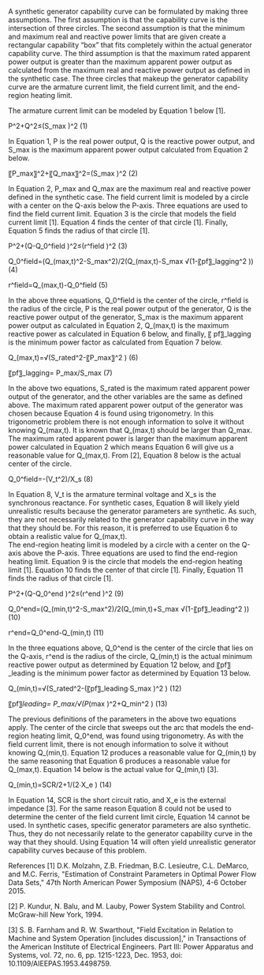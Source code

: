 A synthetic generator capability curve can be formulated by making three assumptions. 
The first assumption is that the capability curve is the intersection of three circles. 
The second assumption is that the minimum and maximum real and reactive power limits 
that are given create a rectangular capability “box” that fits completely within the 
actual generator capability curve. The third assumption is that the maximum rated 
apparent power output is greater than the maximum apparent power output as calculated 
from the maximum real and reactive power output as defined in the synthetic case. 
The three circles that makeup the generator capability curve are the armature current limit, 
the field current limit, and the end-region heating limit. 

The armature current limit can be modeled by Equation 1 below [1].

P^2+Q^2≤(S_max )^2             	            	                (1)

In Equation 1, P is the real power output, Q is the reactive power output, and S_max 
is the maximum apparent power output calculated from Equation 2 below.

〖P_max〗^2+〖Q_max〗^2=(S_max )^2   			                      (2)

In Equation 2, P_max and Q_max are the maximum real and reactive power defined 
in the synthetic case. 
The field current limit is modeled by a circle with a center on the Q-axis below the P-axis. 
Three equations are used to find the field current limit. Equation 3 is the circle that 
models the field current limit [1]. Equation 4 finds the center of that circle [1]. 
Finally, Equation 5 finds the radius of that circle [1].

P^2+(Q-Q_0^field )^2≤(r^field )^2                                                 (3)

Q_0^field=(Q_(max,t)^2-S_max^2)/2(Q_(max,t)-S_max √(1-〖pf〗_lagging^2 ))         (4)

r^field=Q_(max,t)-Q_0^field                                                      (5)

In the above three equations,  Q_0^field is the center of the circle, r^field is the radius 
of the circle, P is the real power output of the generator, Q is the reactive power output 
of the generator, S_max is the maximum apparent power output as calculated in Equation 2, 
Q_(max,t) is the maximum reactive power as calculated in Equation 6 below, and finally,
〖 pf〗_lagging is the minimum power factor as calculated from Equation 7 below.

Q_(max,t)=√(S_rated^2-〖P_max〗^2 )                                               (6)

〖pf〗_lagging=  P_max/S_max                                                      (7)

In the above two equations, S_rated is the maximum rated apparent power output of the generator, 
and the other variables are the same as defined above. The maximum rated apparent power output 
of the generator was chosen because Equation 4 is found using trigonometry. 
In this trigonometric problem there is not enough information to solve it without knowing Q_(max,t). 
It is known that Q_(max,t) should be larger than Q_max. The maximum rated apparent power is larger 
than the maximum apparent power calculated in Equation 2 which means Equation 6 will give us a 
reasonable value for Q_(max,t). From [2], Equation 8 below is the actual center of the circle.

Q_0^field=-(V_t^2)/X_s                                                            (8)

In Equation 8, V_t is the armature terminal voltage and X_s is the synchronous reactance. 
For synthetic cases, Equation 8 will likely yield unrealistic results because the generator 
parameters are synthetic. As such, they are not necessarily related to the generator capability curve 
in the way that they should be. For this reason, it is preferred to use 
Equation 6 to obtain a realistic value for Q_(max,t).  
The end-region heating limit is modeled by a circle with a center on the Q-axis above the P-axis. 
Three equations are used to find the end-region heating limit. Equation 9 is the circle that models 
the end-region heating limit [1]. Equation 10 finds the center of that circle [1]. 
Finally, Equation 11 finds the radius of that circle [1].

P^2+(Q-Q_0^end )^2≤(r^end )^2                                                    (9)

Q_0^end=(Q_(min,t)^2-S_max^2)/2(Q_(min,t)+S_max √(1-〖pf〗_leading^2 ))          (10)

r^end=Q_0^end-Q_(min,t)                                                          (11)

In the three equations above, Q_0^end is the center of the circle that lies on the Q-axis, 
r^end is the radius of the circle, Q_(min,t) is the actual minimum reactive power output as determined 
by Equation 12 below, and 〖pf〗_leading is the minimum power factor as determined by Equation 13 below.

Q_(min,t)=√(S_rated^2-(〖pf〗_leading∙S_max )^2 )                                      (12)

〖pf〗_leading=  P_max/√(P_(max )^2+Q_min^2 )                                                        (13)

The previous definitions of the parameters in the above two equations apply. The center of the circle 
that sweeps out the arc that models the end-region heating limit, Q_0^end, was found using trigonometry. 
As with the field current limit, there is not enough information to solve it without knowing Q_(min,t). 
Equation 12 produces a reasonable value for Q_(min,t) by the same reasoning that Equation 6 
produces a reasonable value for Q_(max,t). Equation 14 below is the actual value for Q_(min,t) [3].

Q_(min,t)=SCR/2+1/(2∙X_e )                                                      (14)

In Equation 14, SCR is the short circuit ratio, and X_e is the external impedance [3]. 
For the same reason Equation 8 could not be used to determine the center of the field current 
limit circle, Equation 14 cannot be used. In synthetic cases, specific generator parameters are 
also synthetic. Thus, they do not necessarily relate to the generator capability curve in the way 
that they should. Using Equation 14 will often yield unrealistic generator capability curves 
because of this problem.

References
[1] 	D.K. Molzahn, Z.B. Friedman, B.C. Lesieutre, C.L. DeMarco, and M.C. Ferris, "Estimation 
        of Constraint Parameters in Optimal Power Flow Data Sets," 47th North American Power 
        Symposium (NAPS), 4-6 October 2015.

[2]  	P. Kundur, N. Balu, and M. Lauby, Power System Stability and Control. McGraw-hill New York, 1994.

[3] 	S. B. Farnham and R. W. Swarthout, "Field Excitation in Relation to Machine and System 
        Operation [includes discussion]," in Transactions of the American Institute of Electrical Engineers. 
        Part III: Power Apparatus and Systems, vol. 72, no. 6, pp. 1215-1223, Dec. 1953, doi: 10.1109/AIEEPAS.1953.4498759.
